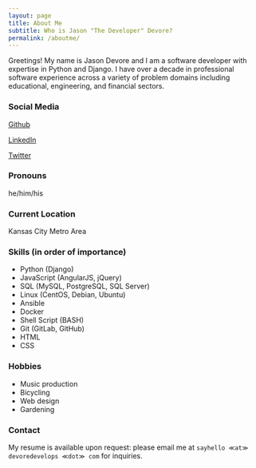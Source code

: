 ```yaml
---
layout: page
title: About Me
subtitle: Who is Jason "The Developer" Devore?
permalink: /aboutme/
---
```


Greetings! My name is Jason Devore and I am a software developer with expertise in Python and Django. I have over a decade in professional software experience across a variety of problem domains including educational, engineering, and financial sectors.

### Social Media


[Github](https://github.com/devoredevelops)

[LinkedIn](https://www.linkedin.com/in/jason-develops/)

[Twitter](https://twitter.com/jason_develops)

### Pronouns

he/him/his

### Current Location

Kansas City Metro Area

### Skills (in order of importance)

* Python (Django)
* JavaScript (AngularJS, jQuery)
* SQL (MySQL, PostgreSQL, SQL Server)
* Linux (CentOS, Debian, Ubuntu)
* Ansible
* Docker
* Shell Script (BASH)
* Git (GitLab, GitHub)
* HTML
* CSS

### Hobbies

* Music production
* Bicycling
* Web design
* Gardening

### Contact

My resume is available upon request: please email me at ```sayhello ≪at≫ devoredevelops ≪dot≫ com``` for inquiries.
